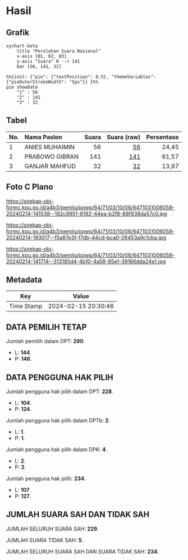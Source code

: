 # Hasil

## Grafik

```mermaid
xychart-beta
    title "Perolehan Suara Nasional"
    x-axis [01, 02, 03]
    y-axis "Suara" 0 --> 141
    bar [56, 141, 32]
```

```mermaid
%%{init: {"pie": {"textPosition": 0.5}, "themeVariables": {"pieOuterStrokeWidth": "5px"}} }%%
pie showData
    "1" : 56
    "2" : 141
    "3" : 32
```

## Tabel

| No. | Nama Paslon    | Suara | Suara (raw) | Persentase |
|:--- |:-------------- | -----:| -----------:| ----------:|
| 1   | ANIES MUHAIMIN | 56    | [56][p-1]   | 24,45      |
| 2   | PRABOWO GIBRAN | 141   | [141][p-2]  | 61,57      |
| 3   | GANJAR MAHFUD  | 32    | [32][p-3]   | 13,97      |


[p-1]: https://github.com/gigit-pemilu/pemilu-2024/blob/main/pilpres/hitung-suara/sub/64-kalimantan-timur/sub/71-kota-balikpapan/sub/03-balikpapan-utara/sub/1006-graha-indah/sub/058-tps/sub/paslon-1.txt
[p-2]: https://github.com/gigit-pemilu/pemilu-2024/blob/main/pilpres/hitung-suara/sub/64-kalimantan-timur/sub/71-kota-balikpapan/sub/03-balikpapan-utara/sub/1006-graha-indah/sub/058-tps/sub/paslon-2.txt
[p-3]: https://github.com/gigit-pemilu/pemilu-2024/blob/main/pilpres/hitung-suara/sub/64-kalimantan-timur/sub/71-kota-balikpapan/sub/03-balikpapan-utara/sub/1006-graha-indah/sub/058-tps/sub/paslon-3.txt

## Foto C Plano

https://sirekap-obj-formc.kpu.go.id/a4b3/pemilu/ppwp/64/71/03/10/06/6471031006058-20240214-141538--182c9951-8192-44ea-b2f8-88f838da57c0.jpg

https://sirekap-obj-formc.kpu.go.id/a4b3/pemilu/ppwp/64/71/03/10/06/6471031006058-20240214-193017--f5a87e3f-f7db-44cd-bca0-26453a9c1cba.jpg

https://sirekap-obj-formc.kpu.go.id/a4b3/pemilu/ppwp/64/71/03/10/06/6471031006058-20240214-141714--313185d4-4b10-4a58-85e1-39166dda24e1.jpg


## Metadata

| Key        | Value               |
| ---------- | ------------------- |
| Time Stamp | 2024-02-15 20:30:46 |


## DATA PEMILIH TETAP

Jumlah pemilih dalam DPT: **290**.
 * L: **144**.
 * P: **146**.

## DATA PENGGUNA HAK PILIH

Jumlah pengguna hak pilih dalam DPT: **228**.
 * L: **104**.
 * P: **124**.

Jumlah pengguna hak pilih dalam DPTb: **2**.
 * L: **1**.
 * P: **1**.

Jumlah pengguna hak pilih dalam DPK: **4**.
 * L: **2**.
 * P: **2**.

Jumlah pengguna hak pilih: **234**.
 * L: **107**.
 * P: **127**.

## JUMLAH SUARA SAH DAN TIDAK SAH

JUMLAH SELURUH SUARA SAH: **229**.

JUMLAH SUARA TIDAK SAH: **5**.

JUMLAH SELURUH SUARA SAH DAN SUARA TIDAK SAH: **234**.


